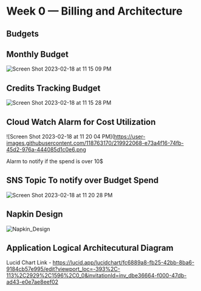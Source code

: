 # Week 0 — Billing and Architecture

## Budgets

## Monthly Budget
![Screen Shot 2023-02-18 at 11 15 09 PM](https://user-images.githubusercontent.com/118763170/219921939-8a02e4ae-749b-4bdc-b7a0-a20ef522c5b5.png)

## Credits Tracking Budget
![Screen Shot 2023-02-18 at 11 15 28 PM](https://user-images.githubusercontent.com/118763170/219921956-5341cca5-5288-4ec5-b3d8-9e59d09df972.png)

## Cloud Watch Alarm for Cost Utilization
![Screen Shot 2023-02-18 at 11 20 04 PM](https://user-images.githubusercontent.com/118763170/219922068-e73a4f16-74fb-45d2-976a-444085d1c0e6.png

Alarm to notify if the spend is over 10$

## SNS Topic To notify over Budget Spend
![Screen Shot 2023-02-18 at 11 20 28 PM](https://user-images.githubusercontent.com/118763170/219922081-49230db3-82e7-46c1-aaa6-8dff9c5e8ee4.png)

## Napkin Design

![Napkin_Design](https://user-images.githubusercontent.com/118763170/219902900-02fdfd7d-599b-4b88-866b-55fa81459c87.jpeg)

## Application Logical Architecutural Diagram

Lucid Chart Link - https://lucid.app/lucidchart/fc6889a8-fb25-42bb-8ba6-9184cb57e995/edit?viewport_loc=-393%2C-113%2C2929%2C1596%2C0_0&invitationId=inv_dbe36664-f000-47db-ad43-e0e7ae8eef02
